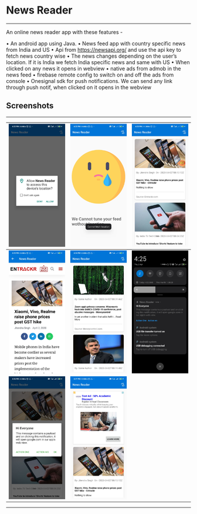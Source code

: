 # News Reader
---

An online news reader app with these features - 

• An android app using Java.
• News feed app with country specific news from India and US
• Api from  https://newsapi.org/ and use the api key to fetch
news country wise
• The news changes depending on the user’s location. If it is India we
fetch India specific news and same with US
• When clicked on any news it opens in webview
• native ads from admob in the news feed
• firebase remote config to switch on and off the ads from console
• Onesignal sdk for push notifications. We can  send
any link through push notif, when clicked on it opens in the webview

## Screenshots
---
|![Location Permission](docs/1.jpg)|![Error Screen](docs/2.jpg)|![News Layout](docs/3.jpg)| 
|---|---|---|
|![On Cliking any news](docs/4.jpg)|![Changing the category](docs/5.jpg)|![Notifications - background](docs/6.jpg)| 
|![Notifications - foreground](docs/7.jpg)|![Ads Enabled from firebase remote config](docs/8.jpg)|
---

